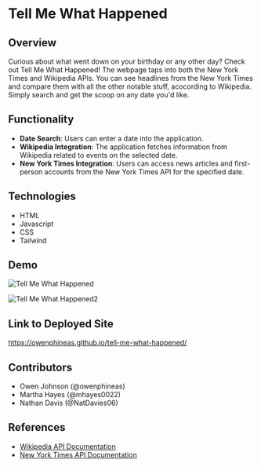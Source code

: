 # Tell Me What Happened

## Overview
Curious about what went down on your birthday or any other day? Check out Tell Me What Happened! The webpage taps into both the New York Times and Wikipedia APIs. You can see headlines from the New York Times and compare them with all the other notable stuff, acocording to Wikipedia. Simply search and get the scoop on any date you'd like.

## Functionality
- **Date Search**: Users can enter a date into the application.
- **Wikipedia Integration**: The application fetches information from Wikipedia related to events on the selected date.
- **New York Times Integration**: Users can access news articles and first-person accounts from the New York Times API for the specified date.

## Technologies
- HTML
- Javascript
- CSS
- Tailwind

## Demo
![Tell Me What Happened](https://github.com/owenphineas/tell-me-what-happened/assets/153241703/d2c113bf-701e-4c9b-a500-0e848645bcbe)

![Tell Me What Happened2](https://github.com/owenphineas/tell-me-what-happened/assets/153241703/76a8c1b4-90e5-46f4-9e42-bbcbbfcfceda)

## Link to Deployed Site
https://owenphineas.github.io/tell-me-what-happened/

## Contributors
- Owen Johnson (@owenphineas)
- Martha Hayes (@mhayes0022)
- Nathan Davis (@NatDavies06)

## References
- [Wikipedia API Documentation](https://www.mediawiki.org/wiki/API:Main_page)
- [New York Times API Documentation](https://developer.nytimes.com/docs/articlesearch-product/1/overview)
